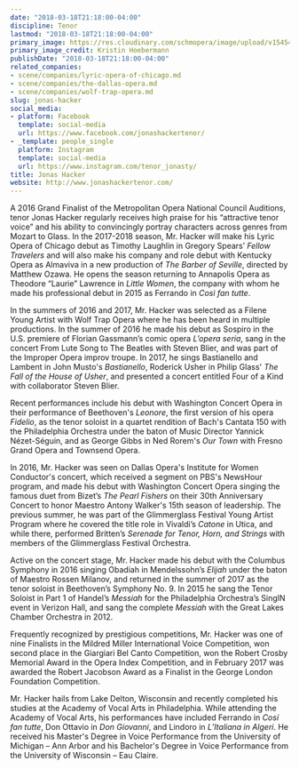 ```yaml
---
date: "2018-03-18T21:18:00-04:00"
discipline: Tenor
lastmod: "2018-03-18T21:18:00-04:00"
primary_image: https://res.cloudinary.com/schmopera/image/upload/v1545409169/media/webhook-uploads/1521422188240/2690%2BJonas%2BHacker%2BHI%2BRES.jpg.jpg
primary_image_credit: Kristin Hoebermann
publishDate: "2018-03-18T21:18:00-04:00"
related_companies:
- scene/companies/lyric-opera-of-chicago.md
- scene/companies/the-dallas-opera.md
- scene/companies/wolf-trap-opera.md
slug: jonas-hacker
social_media:
- platform: Facebook
  template: social-media
  url: https://www.facebook.com/jonashackertenor/
- _template: people_single
  platform: Instagram
  template: social-media
  url: https://www.instagram.com/tenor_jonasty/
title: Jonas Hacker
website: http://www.jonashackertenor.com/
---
```


A 2016 Grand Finalist of the Metropolitan Opera National Council Auditions, tenor Jonas Hacker regularly receives high praise for his “attractive tenor voice” and his ability to convincingly portray characters across genres from Mozart to Glass. In the 2017-2018 season, Mr. Hacker will make his Lyric Opera of Chicago debut as Timothy Laughlin in Gregory Spears’ *Fellow Travelers* and will also make his company and role debut with Kentucky Opera as Almaviva in a new production of *The Barber of Seville*, directed by Matthew Ozawa. He opens the season returning to Annapolis Opera as Theodore “Laurie” Lawrence in *Little Women*, the company with whom he made his professional debut in 2015 as Ferrando in *Così fan tutte*.

In the summers of 2016 and 2017, Mr. Hacker was selected as a Filene Young Artist with Wolf Trap Opera where he has been heard in multiple productions. In the summer of 2016 he made his debut as Sospiro in the U.S. premiere of Florian Gassmann’s comic opera *L’opera seria*, sang in the concert From Lute Song to The Beatles with Steven Blier, and was part of the Improper Opera improv troupe. In 2017, he sings Bastianello and Lambent in John Musto's *Bastianello*, Roderick Usher in Philip Glass' *The Fall of the House of Usher*, and presented a concert entitled Four of a Kind with collaborator Steven Blier.

Recent performances include his debut with Washington Concert Opera in their performance of Beethoven's *Leonore*, the first version of his opera *Fidelio*, as the tenor soloist in a quartet rendition of Bach's Cantata 150 with the Philadelphia Orchestra under the baton of Music Director Yannick Nézet-Séguin, and as George Gibbs in Ned Rorem's *Our Town* with Fresno Grand Opera and Townsend Opera.

In 2016, Mr. Hacker was seen on Dallas Opera's Institute for Women Conductor's concert, which received a segment on PBS's NewsHour program, and made his debut with Washington Concert Opera singing the famous duet from Bizet’s *The Pearl Fishers* on their 30th Anniversary Concert to honor Maestro Antony Walker's 15th season of leadership. The previous summer, he was part of the Glimmerglass Festival Young Artist Program where he covered the title role in Vivaldi’s *Catone* in Utica, and while there, performed Britten’s *Serenade for Tenor, Horn, and Strings* with members of the Glimmerglass Festival Orchestra.

Active on the concert stage, Mr. Hacker made his debut with the Columbus Symphony in 2016 singing Obadiah in Mendelssohn’s *Elijah* under the baton of Maestro Rossen Milanov, and returned in the summer of 2017 as the tenor soloist in Beethoven’s Symphony No. 9.  In 2015 he sang the Tenor Soloist in Part 1 of Handel’s *Messiah* for the Philadelphia Orchestra’s SingIN event in Verizon Hall, and sang the complete *Messiah* with the Great Lakes Chamber Orchestra in 2012.

Frequently recognized by prestigious competitions, Mr. Hacker was one of nine Finalists in the Mildred Miller International Voice Competition, won second place in the Giargiari Bel Canto Competition, won the Robert Crosby Memorial Award in the Opera Index Competition, and in February 2017 was awarded the Robert Jacobson Award as a Finalist in the George London Foundation Competition.

Mr. Hacker hails from Lake Delton, Wisconsin and recently completed his studies at the Academy of Vocal Arts in Philadelphia. While attending the Academy of Vocal Arts, his performances have included Ferrando in *Cosí fan tutte*, Don Ottavio in *Don Giovanni*, and Lindoro in *L’Italiana in Algeri*.  He received his Master's Degree in Voice Performance from the University of Michigan – Ann Arbor and his Bachelor's Degree in Voice Performance from the University of Wisconsin – Eau Claire.
